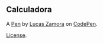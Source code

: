 Calculadora
-----------


A [Pen](https://codepen.io/lucas-zamora/pen/wvgKeNQ) by [Lucas Zamora](https://codepen.io/lucas-zamora) on [CodePen](https://codepen.io).

[License](https://codepen.io/lucas-zamora/pen/wvgKeNQ/license).